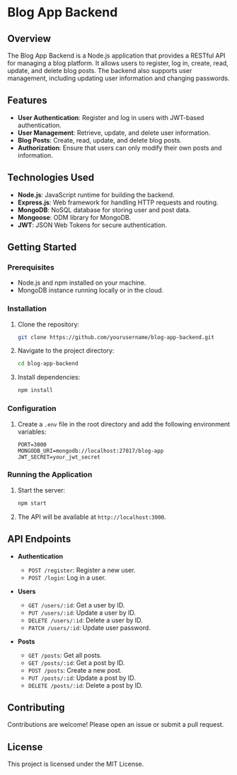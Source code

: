 # Blog App Backend

## Overview

The Blog App Backend is a Node.js application that provides a RESTful API for managing a blog platform. It allows users to register, log in, create, read, update, and delete blog posts. The backend also supports user management, including updating user information and changing passwords.

## Features

- **User Authentication**: Register and log in users with JWT-based authentication.
- **User Management**: Retrieve, update, and delete user information.
- **Blog Posts**: Create, read, update, and delete blog posts.
- **Authorization**: Ensure that users can only modify their own posts and information.

## Technologies Used

- **Node.js**: JavaScript runtime for building the backend.
- **Express.js**: Web framework for handling HTTP requests and routing.
- **MongoDB**: NoSQL database for storing user and post data.
- **Mongoose**: ODM library for MongoDB.
- **JWT**: JSON Web Tokens for secure authentication.

## Getting Started

### Prerequisites

- Node.js and npm installed on your machine.
- MongoDB instance running locally or in the cloud.

### Installation

1. Clone the repository:
   ```sh
   git clone https://github.com/yourusername/blog-app-backend.git
   ```
2. Navigate to the project directory:
   ```sh
   cd blog-app-backend
   ```
3. Install dependencies:
   ```sh
   npm install
   ```

### Configuration

1. Create a `.env` file in the root directory and add the following environment variables:
   ```env
   PORT=3000
   MONGODB_URI=mongodb://localhost:27017/blog-app
   JWT_SECRET=your_jwt_secret
   ```

### Running the Application

1. Start the server:
   ```sh
   npm start
   ```
2. The API will be available at `http://localhost:3000`.

## API Endpoints

- **Authentication**
  - `POST /register`: Register a new user.
  - `POST /login`: Log in a user.

- **Users**
  - `GET /users/:id`: Get a user by ID.
  - `PUT /users/:id`: Update a user by ID.
  - `DELETE /users/:id`: Delete a user by ID.
  - `PATCH /users/:id`: Update user password.

- **Posts**
  - `GET /posts`: Get all posts.
  - `GET /posts/:id`: Get a post by ID.
  - `POST /posts`: Create a new post.
  - `PUT /posts/:id`: Update a post by ID.
  - `DELETE /posts/:id`: Delete a post by ID.

## Contributing

Contributions are welcome! Please open an issue or submit a pull request.

## License

This project is licensed under the MIT License.

